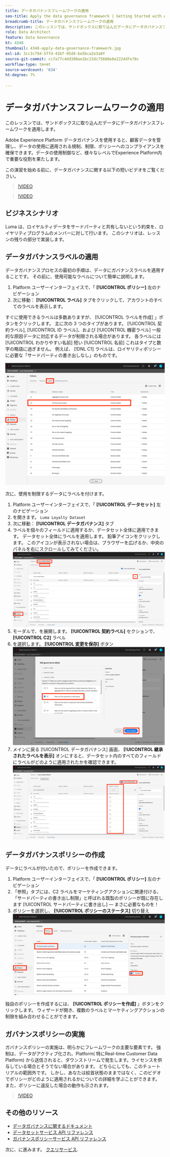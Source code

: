 ```yaml
---
title: データガバナンスフレームワークの適用
seo-title: Apply the data governance framework | Getting Started with Adobe Experience Platform for Data Architects and Data Engineers
breadcrumb-title: データガバナンスフレームワークの適用
description: このレッスンでは、サンドボックスに取り込んだデータにデータガバナンスフレームワークを適用します。
role: Data Architect
feature: Data Governance
kt: 4348
thumbnail: 4348-apply-data-governance-framework.jpg
exl-id: 3cc3c794-5ffd-41bf-95d8-be5bca2e3a0f
source-git-commit: cc7a77c4dd380ae1bc23dc75608e8e2224dfe78c
workflow-type: tm+mt
source-wordcount: '634'
ht-degree: 7%

---
```


# データガバナンスフレームワークの適用

<!--15min-->

このレッスンでは、サンドボックスに取り込んだデータにデータガバナンスフレームワークを適用します。

Adobe Experience Platform データガバナンスを使用すると、顧客データを管理し、データの使用に適用される規制、制限、ポリシーへのコンプライアンスを確保できます。データの使用制御など、様々なレベルでExperience Platform内で重要な役割を果たします。

この演習を始める前に、データガバナンスに関する以下の短いビデオをご覧ください。
>[!VIDEO](https://video.tv.adobe.com/v/36653?quality=12&learn=on)

>[!VIDEO](https://video.tv.adobe.com/v/29708?quality=12&learn=on)

<!--
## Permissions required

In the [Configure Permissions](configure-permissions.md) lesson, you set up all the access controls required to complete this lesson, specifically:

* Permission items **[!UICONTROL Data Governance]** > **[!UICONTROL Manage Usage Labels]**, **[!UICONTROL Manage Data Usage Policies]** and **[!UICONTROL View Data Usage Policies]**
* Permission items **[!UICONTROL Data Management]** > **[!UICONTROL View Datasets]** and **[!UICONTROL Manage Datasets]**
* Permission item **[!UICONTROL Sandboxes]** > `Luma Tutorial`
* User-role access to the `Luma Tutorial Platform` Product Profile
-->

## ビジネスシナリオ

Luma は、ロイヤルティデータをサードパーティと共有しないという約束を、ロイヤリティプログラムのメンバーに対して行います。 このシナリオは、レッスンの残りの部分で実装します。

## データガバナンスラベルの適用

データガバナンスプロセスの最初の手順は、データにガバナンスラベルを適用することです。 その前に、使用可能なラベルについて簡単に説明します。

1. Platform ユーザーインターフェイスで、「 **[!UICONTROL ポリシー]** 左のナビゲーション
1. 次に移動： **[!UICONTROL ラベル]** タブをクリックして、アカウントのすべてのラベルを表示します。

すぐに使用できるラベルは多数ありますが、 [!UICONTROL ラベルを作成] 」ボタンをクリックします。 主に次の 3 つのタイプがあります。 [!UICONTROL 契約ラベル], [!UICONTROL ID ラベル]、および [!UICONTROL 機密ラベル] 一般的な原因データに対応するデータが制限される場合があります。 各ラベルには [!UICONTROL わかりやすい名前] 短い [!UICONTROL 名前] これはタイプと数字の略語に過ぎません。 例えば、 [!DNL C1] ラベルは、ロイヤリティポリシーに必要な「サードパーティの書き出しなし」のものです。

![データガバナンスラベル](assets/governance-policies.png)

次に、使用を制限するデータにラベルを付けます。

1. Platform ユーザーインターフェイスで、「 **[!UICONTROL データセット]** 左のナビゲーション
1. を開きます。 `Luma Loyalty Dataset`
1. 次に移動： **[!UICONTROL データガバナンス]** タブ
1. ラベルを個々のフィールドに適用するか、データセット全体に適用できます。 データセット全体にラベルを適用します。 鉛筆アイコンをクリックします。 このアイコンが表示されない場合は、ブラウザーを広げるか、中央のパネルを右にスクロールしてみてください。
   ![データガバナンス](assets/governance-dataset.png)
1. モーダルで、を展開します。 **[!UICONTROL 契約ラベル]** セクションで、 **[!UICONTROL C2]** ラベル
1. を選択します。 **[!UICONTROL 変更を保存]** ボタン
   ![データガバナンス](assets/governance-applyLabel.png)
1. メインに戻る [!UICONTROL データガバナンス] 画面、 **[!UICONTROL 継承されたラベルを表示]** オンにすると、データセット内のすべてのフィールドにラベルがどのように適用されたかを確認できます。
   ![データガバナンス](assets/governance-labelsAdded.png)


<!--adding extra, unnecessary fields from field groups makes it harder to see which fields really need labels-->
<!--Are there any best practices for applying governance labels-->

## データガバナンスポリシーの作成

データにラベルが付いたので、ポリシーを作成できます。

1. Platform ユーザーインターフェイスで、「 **[!UICONTROL ポリシー]** 左のナビゲーション
1. 「参照」タブには、C2 ラベルをマーケティングアクションに関連付ける、「サードパーティの書き出し制限」と呼ばれる既製のポリシーが既に存在します [!UICONTROL サードパーティに書き出し] — まさに必要なものを！
1. ポリシーを選択し、 **[!UICONTROL ポリシーのステータス]** 切り替え
   ![データガバナンス](assets/governance-enablePolicy.png)

独自のポリシーを作成するには、 **[!UICONTROL ポリシーを作成]** 」ボタンをクリックします。 ウィザードが開き、複数のラベルとマーケティングアクションの制限を組み合わせることができます。

## ガバナンスポリシーの実施

ガバナンスポリシーの実施は、明らかにフレームワークの主要な要素です。 強制は、データがアクティブ化され、Platform( 特にReal-time Customer Data Platform) から送信されると、ダウンストリームで発生します。ライセンスを供与している場合とそうでない場合があります。 どちらにしても、このチュートリアルの範囲外です。 しかし、あなたは絞首状態のままではなく、このビデオでポリシーがどのように適用されるかについての詳細を学ぶことができます。 また、ポリシーに違反した場合の動作も示されます。

>[!VIDEO](https://video.tv.adobe.com/v/33631/?t=151&quality=12&learn=on)


## その他のリソース

* [データガバナンスに関するドキュメント](https://experienceleague.adobe.com/docs/experience-platform/data-governance/home.html?lang=ja)
* [データセットサービス API リファレンス](https://www.adobe.io/experience-platform-apis/references/dataset-service/)
* [ガバナンスポリシーサービス API リファレンス](https://www.adobe.io/experience-platform-apis/references/policy-service/)

次に、に進みます。 [クエリサービス](run-queries.md).
